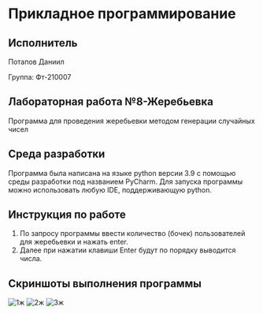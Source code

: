 # Прикладное программирование
## Исполнитель
Потапов Даниил

Группа: Фт-210007
## Лабораторная работа №8-Жеребьевка
Программа для проведения жеребьевки методом генерации случайных чисел
## Среда разработки
Программа была написана на языке python версии 3.9 с помощью среды разработки под названием PyCharm. Для запуска программы можно использовать любую IDE, поддерживающую python. 
## Инструкция по работе
1. По запросу программы ввести количество (бочек) пользователей для жеребьевки и нажать enter.
2. Далее при нажатии клавиши Enter будут по порядку выводится числа.
## Скриншоты выполнения программы
![1ж](https://user-images.githubusercontent.com/113824271/202915550-7d7a4e18-3196-4a1f-8ab5-f43a932e8472.png)
![2ж](https://user-images.githubusercontent.com/113824271/202915553-a4b933bb-d10d-4060-a9fd-80c60329c565.png)
![3ж](https://user-images.githubusercontent.com/113824271/202915557-b0cf1d2f-0054-4f54-8280-0c95e926fdeb.png)

